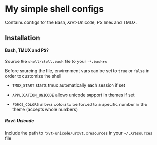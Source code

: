 # My simple shell configs

Contains configs for the Bash, Xrvt-Unicode, PS lines and TMUX.

## Installation

#### Bash, TMUX and PS?

Source the `shell/shell.bash` file to your `~/.bashrc`

Before sourcing the file, environment vars can be set to `true` or `false` in order to customize the shell

 - `TMUX_START` starts tmux automatically each session if set

 - `APPLICATION_UNICODE` allows unicode support in themes if set

 - `FORCE_COLORS` allows colors to be forced to a specific number in the theme (accepts whole numbers)

##### Rxvt-Unicode

Include the path to `rxvt-unicode/urxvt.xresources` in your `~/.Xresources` file


